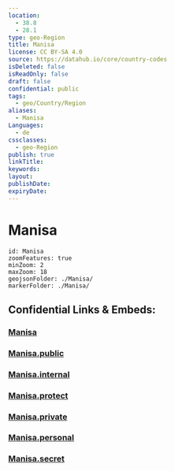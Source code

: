 ```yaml
---
location:
  - 38.8
  - 28.1
type: geo-Region
title: Manisa
license: CC BY-SA 4.0
source: https://datahub.io/core/country-codes
isDeleted: false
isReadOnly: false
draft: false
confidential: public
tags:
  - geo/Country/Region
aliases:
  - Manisa
Languages:
  - de
cssclasses:
  - geo-Region
publish: true
linkTitle:
keywords:
layout:
publishDate:
expiryDate:
---
```


# Manisa

```leaflet
id: Manisa
zoomFeatures: true 
minZoom: 2 
maxZoom: 18
geojsonFolder: ./Manisa/
markerFolder: ./Manisa/
```


## Confidential Links & Embeds: 

### [Manisa](/_Standards/Earth/Continent/Europe/Europe~East/Turkey/Provinces~Turkey/Manisa.md) 

### [Manisa.public](/_public/Earth/Continent/Europe/Europe~East/Turkey/Provinces~Turkey/Manisa.public.md) 

### [Manisa.internal](/_internal/Earth/Continent/Europe/Europe~East/Turkey/Provinces~Turkey/Manisa.internal.md) 

### [Manisa.protect](/_protect/Earth/Continent/Europe/Europe~East/Turkey/Provinces~Turkey/Manisa.protect.md) 

### [Manisa.private](/_private/Earth/Continent/Europe/Europe~East/Turkey/Provinces~Turkey/Manisa.private.md) 

### [Manisa.personal](/_personal/Earth/Continent/Europe/Europe~East/Turkey/Provinces~Turkey/Manisa.personal.md) 

### [Manisa.secret](/_secret/Earth/Continent/Europe/Europe~East/Turkey/Provinces~Turkey/Manisa.secret.md)


